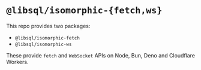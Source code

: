 # `@libsql/isomorphic-{fetch,ws}`

This repo provides two packages:

- `@libsql/isomorphic-fetch`
- `@libsql/isomorphic-ws`

These provide `fetch` and `WebSocket` APIs on Node, Bun, Deno and Cloudflare Workers.
